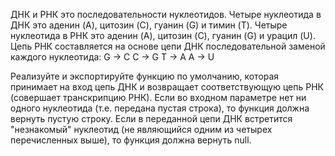 ДНК и РНК это последовательности нуклеотидов.
Четыре нуклеотида в ДНК это аденин (A), цитозин (C), гуанин (G) и тимин (T).
Четыре нуклеотида в РНК это аденин (A), цитозин (C), гуанин (G) и урацил (U).
Цепь РНК составляется на основе цепи ДНК последовательной заменой каждого нуклеотида:
G -> C
C -> G
T -> A
A -> U

Реализуйте и экспортируйте функцию по умолчанию, которая принимает на вход цепь ДНК и возвращает 
соответствующую цепь РНК (совершает транскрипцию РНК).
Если во входном параметре нет ни одного нуклеотида (т.е. передана пустая строка), 
то функция должна вернуть пустую строку. Если в переданной цепи ДНК встретится "незнакомый" нуклеотид 
(не являющийся одним из четырех перечисленных выше), то функция должна вернуть null.